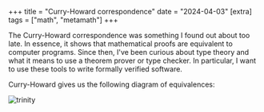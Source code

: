 +++
title = "Curry-Howard correspondence"
date = "2024-04-03"
[extra]
tags = ["math", "metamath"]
+++

The Curry-Howard correspondence was something I found out about too late.
In essence, it shows that mathematical proofs are equivalent to computer programs. 
Since then, I've been curious about type theory and what it means to use a theorem prover or type checker.
In particular, I want to use these tools to write formally verified software.

Curry-Howard gives us the following diagram of equivalences:

![trinity](/images/blurbs/curry_howard_correspondence/trinity.svg)
<!-- 
Copilot wrote the following, I wonder if this is correct?
- Propositions as Types
- Proofs as Programs
- Normalization as Computation -->

